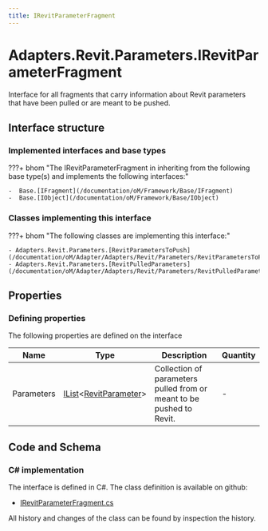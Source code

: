 ```yaml
---
title: IRevitParameterFragment
---
```


# Adapters.Revit.Parameters.IRevitParameterFragment

Interface for all fragments that carry information about Revit parameters that have been pulled or are meant to be pushed.

## Interface structure

### Implemented interfaces and base types

???+ bhom "The IRevitParameterFragment in inheriting from the following base type(s) and implements the following interfaces:"

    -  Base.[IFragment](/documentation/oM/Framework/Base/IFragment)
    -  Base.[IObject](/documentation/oM/Framework/Base/IObject)


### Classes implementing this interface

???+ bhom "The following classes are implementing this interface:"

    - Adapters.Revit.Parameters.[RevitParametersToPush](/documentation/oM/Adapter/Adapters/Revit/Parameters/RevitParametersToPush)
    - Adapters.Revit.Parameters.[RevitPulledParameters](/documentation/oM/Adapter/Adapters/Revit/Parameters/RevitPulledParameters)


## Properties



### Defining properties

The following properties are defined on the interface

| Name             | Type             | Description      | Quantity         |
|------------------|------------------|------------------|------------------|
| Parameters | [IList](https://learn.microsoft.com/en-us/dotnet/api/System.Collections.Generic.IList-1?view=netstandard-2.0)&lt;[RevitParameter](/documentation/oM/Adapter/Adapters/Revit/Parameters/RevitParameter)&gt; | Collection of parameters pulled from or meant to be pushed to Revit. | - |


## Code and Schema

### C# implementation

The interface is defined in C#. The class definition is available on github:

- [IRevitParameterFragment.cs](https://github.com/BHoM/Revit_Toolkit/blob/develop/Revit_oM/Parameters/IRevitParameterFragment.cs)

All history and changes of the class can be found by inspection the history.
